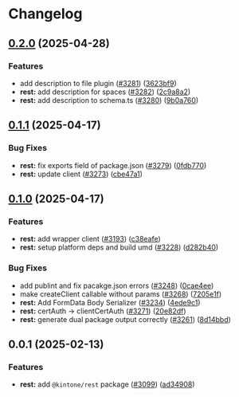 # Changelog

## [0.2.0](https://github.com/kintone/js-sdk/compare/@kintone/rest@0.1.1...@kintone/rest@0.2.0) (2025-04-28)


### Features

* add description to file plugin ([#3281](https://github.com/kintone/js-sdk/issues/3281)) ([3623bf9](https://github.com/kintone/js-sdk/commit/3623bf9c6f4803907feb4336d2fe4b6c716d428b))
* **rest:** add description for spaces ([#3282](https://github.com/kintone/js-sdk/issues/3282)) ([2c9a8a2](https://github.com/kintone/js-sdk/commit/2c9a8a24abc54c100af805627601049aa27a91cb))
* **rest:** add description to schema.ts ([#3280](https://github.com/kintone/js-sdk/issues/3280)) ([9b0a760](https://github.com/kintone/js-sdk/commit/9b0a76079e0e02d3ded9e11196127fe57d009e65))

## [0.1.1](https://github.com/kintone/js-sdk/compare/@kintone/rest@0.1.0...@kintone/rest@0.1.1) (2025-04-17)


### Bug Fixes

* **rest:** fix exports field of package.json ([#3279](https://github.com/kintone/js-sdk/issues/3279)) ([0fdb770](https://github.com/kintone/js-sdk/commit/0fdb770fc782764bf4bb20c90d09b9c53be07fa9))
* **rest:** update client ([#3273](https://github.com/kintone/js-sdk/issues/3273)) ([cbe47a1](https://github.com/kintone/js-sdk/commit/cbe47a1785b4759c4c7c037aecb8bc41fa0640ed))

## [0.1.0](https://github.com/kintone/js-sdk/compare/@kintone/rest@0.0.1...@kintone/rest@0.1.0) (2025-04-17)


### Features

* **rest:** add wrapper client ([#3193](https://github.com/kintone/js-sdk/issues/3193)) ([c38eafe](https://github.com/kintone/js-sdk/commit/c38eafe361ce1979d2bd06553c79dec86418cf66))
* **rest:** setup platform deps and build umd ([#3228](https://github.com/kintone/js-sdk/issues/3228)) ([d282b40](https://github.com/kintone/js-sdk/commit/d282b409a204f8ff761df68f9e28664f6e96b233))


### Bug Fixes

* add publint and fix pacakge.json errors ([#3248](https://github.com/kintone/js-sdk/issues/3248)) ([0cae4ee](https://github.com/kintone/js-sdk/commit/0cae4ee3e591b5833295955a2d1936db2dc7c8ff))
* make createClient callable without params ([#3268](https://github.com/kintone/js-sdk/issues/3268)) ([7205e1f](https://github.com/kintone/js-sdk/commit/7205e1fd022d9ebd0805ed3a4ffea390c0af19b7))
* **rest:** Add FormData Body Serializer ([#3234](https://github.com/kintone/js-sdk/issues/3234)) ([4ede9c1](https://github.com/kintone/js-sdk/commit/4ede9c1cab5bdeb619579074ca4fa0725c58eb3b))
* **rest:** certAuth -&gt; clientCertAuth ([#3271](https://github.com/kintone/js-sdk/issues/3271)) ([20e82df](https://github.com/kintone/js-sdk/commit/20e82df45410c13b56c31e65b6f0dc46f91177b5))
* **rest:** generate dual package output correctly ([#3261](https://github.com/kintone/js-sdk/issues/3261)) ([8d14bbd](https://github.com/kintone/js-sdk/commit/8d14bbd529958116aff14f562a2a669f25ea8ce8))

## 0.0.1 (2025-02-13)


### Features

* **rest:** add `@kintone/rest` package ([#3099](https://github.com/kintone/js-sdk/issues/3099)) ([ad34908](https://github.com/kintone/js-sdk/commit/ad34908fa4843d814a9e96e394761d8dce8b988b))
